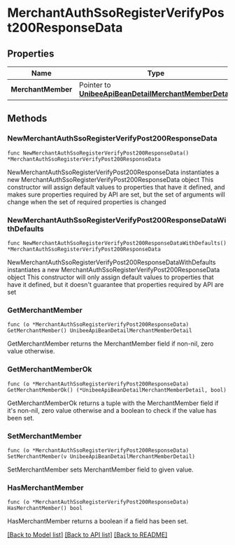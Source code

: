 # MerchantAuthSsoRegisterVerifyPost200ResponseData

## Properties

Name | Type | Description | Notes
------------ | ------------- | ------------- | -------------
**MerchantMember** | Pointer to [**UnibeeApiBeanDetailMerchantMemberDetail**](UnibeeApiBeanDetailMerchantMemberDetail.md) |  | [optional] 

## Methods

### NewMerchantAuthSsoRegisterVerifyPost200ResponseData

`func NewMerchantAuthSsoRegisterVerifyPost200ResponseData() *MerchantAuthSsoRegisterVerifyPost200ResponseData`

NewMerchantAuthSsoRegisterVerifyPost200ResponseData instantiates a new MerchantAuthSsoRegisterVerifyPost200ResponseData object
This constructor will assign default values to properties that have it defined,
and makes sure properties required by API are set, but the set of arguments
will change when the set of required properties is changed

### NewMerchantAuthSsoRegisterVerifyPost200ResponseDataWithDefaults

`func NewMerchantAuthSsoRegisterVerifyPost200ResponseDataWithDefaults() *MerchantAuthSsoRegisterVerifyPost200ResponseData`

NewMerchantAuthSsoRegisterVerifyPost200ResponseDataWithDefaults instantiates a new MerchantAuthSsoRegisterVerifyPost200ResponseData object
This constructor will only assign default values to properties that have it defined,
but it doesn't guarantee that properties required by API are set

### GetMerchantMember

`func (o *MerchantAuthSsoRegisterVerifyPost200ResponseData) GetMerchantMember() UnibeeApiBeanDetailMerchantMemberDetail`

GetMerchantMember returns the MerchantMember field if non-nil, zero value otherwise.

### GetMerchantMemberOk

`func (o *MerchantAuthSsoRegisterVerifyPost200ResponseData) GetMerchantMemberOk() (*UnibeeApiBeanDetailMerchantMemberDetail, bool)`

GetMerchantMemberOk returns a tuple with the MerchantMember field if it's non-nil, zero value otherwise
and a boolean to check if the value has been set.

### SetMerchantMember

`func (o *MerchantAuthSsoRegisterVerifyPost200ResponseData) SetMerchantMember(v UnibeeApiBeanDetailMerchantMemberDetail)`

SetMerchantMember sets MerchantMember field to given value.

### HasMerchantMember

`func (o *MerchantAuthSsoRegisterVerifyPost200ResponseData) HasMerchantMember() bool`

HasMerchantMember returns a boolean if a field has been set.


[[Back to Model list]](../README.md#documentation-for-models) [[Back to API list]](../README.md#documentation-for-api-endpoints) [[Back to README]](../README.md)


